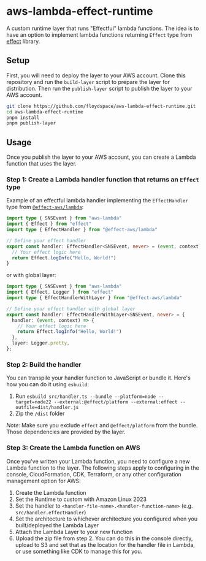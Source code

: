 # aws-lambda-effect-runtime

A custom runtime layer that runs "Effectful" lambda functions.
The idea is to have an option to implement lambda functions returning `Effect` type from [effect](https://github.com/Effect-TS/effect) library.

## Setup

First, you will need to deploy the layer to your AWS account. Clone this repository and run the `build-layer` script to prepare the layer for distribution. Then run the `publish-layer` script to publish the layer to your AWS account.

```sh
git clone https://github.com/floydspace/aws-lambda-effect-runtime.git
cd aws-lambda-effect-runtime
pnpm install
pnpm publish-layer
```

## Usage

Once you publish the layer to your AWS account, you can create a Lambda function that uses the layer.

### Step 1: Create a Lambda handler function that returns an `Effect` type

Example of an effectful lambda handler implementing the `EffectHandler` type from [`@effect-aws/lambda`](https://github.com/floydspace/effect-aws/tree/main/packages/lambda):

```typescript
import type { SNSEvent } from "aws-lambda"
import { Effect } from "effect"
import type { EffectHandler } from "@effect-aws/lambda"

// Define your effect handler
export const handler: EffectHandler<SNSEvent, never> = (event, context) => {
  // Your effect logic here
  return Effect.logInfo("Hello, World!")
}
```

or with global layer:

```typescript
import type { SNSEvent } from "aws-lambda"
import { Effect, Logger } from "effect"
import type { EffectHandlerWithLayer } from "@effect-aws/lambda"

// Define your effect handler with global layer
export const handler: EffectHandlerWithLayer<SNSEvent, never> = {
  handler: (event, context) => {
    // Your effect logic here
    return Effect.logInfo("Hello, World!")
  },
  layer: Logger.pretty,
};
```

### Step 2: Build the handler

You can transpile your handler function to JavaScript or bundle it. Here's how you can do it using `esbuild`:

1. Run `esbuild src/handler.ts --bundle --platform=node --target=node22 --external:@effect/platform --external:effect --outfile=dist/handler.js`
2. Zip the `/dist` folder

_Note_: Make sure you exclude `effect` and `@effect/platform` from the bundle. Those dependencies are provided by the layer.

### Step 3: Create the Lambda function on AWS

Once you've written your Lambda function, you need to configure a new Lambda function to the layer. The following steps apply to configuring in the console, CloudFormation, CDK, Terraform, or any other configuration management option for AWS:

1. Create the Lambda function
2. Set the Runtime to custom with Amazon Linux 2023
3. Set the handler to `<handler-file-name>.<handler-function-name>` (e.g. `src/handler.effectHandler`)
4. Set the architecture to whichever architecture you configured when you built/deployed the Lambda Layer
5. Attach the Lambda Layer to your new function
6. Upload the zip file from step 2. You can do this in the console directly, upload to S3 and set that as the location for the handler file in Lambda, or use something like CDK to manage this for you.
